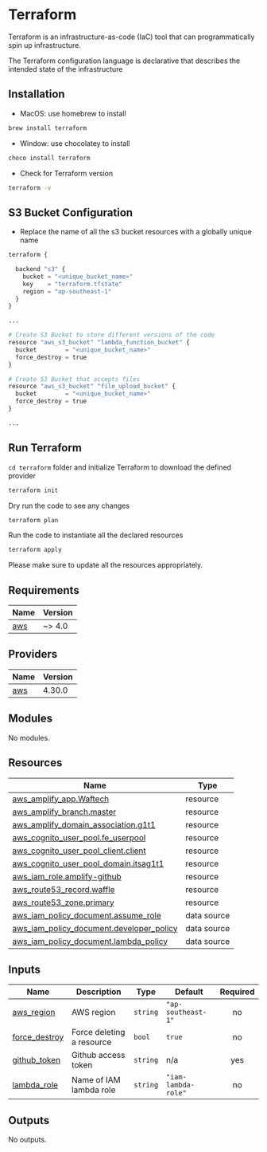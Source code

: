# Terraform

Terraform is an infrastructure-as-code (IaC) tool that can programmatically spin up infrastructure.

The Terraform configuration language is declarative that describes the intended state of the infrastructure

## Installation

- MacOS: use homebrew to install

```bash
brew install terraform
```

- Window: use chocolatey to install

```bash
choco install terraform
```

- Check for Terraform version

```bash
terraform -v
```

## S3 Bucket Configuration

- Replace the name of all the s3 bucket resources with a globally unique name

```python
terraform {

  backend "s3" {
    bucket = "<unique_bucket_name>"
    key    = "terraform.tfstate"
    region = "ap-southeast-1"
  }
}

...

# Create S3 Bucket to store different versions of the code
resource "aws_s3_bucket" "lambda_function_bucket" {
  bucket        = "<unique_bucket_name>"
  force_destroy = true
}

# Create S3 Bucket that accepts files
resource "aws_s3_bucket" "file_upload_bucket" {
  bucket        = "<unique_bucket_name>"
  force_destroy = true
}

...

```

## Run Terraform

`cd terraform` folder and initialize Terraform to download the defined provider

```bash
terraform init
```

Dry run the code to see any changes

```bash
terraform plan
```

Run the code to instantiate all the declared resources

```bash
terraform apply
```

Please make sure to update all the resources appropriately.

<!-- BEGIN_TF_DOCS -->
## Requirements

| Name | Version |
|------|---------|
| <a name="requirement_aws"></a> [aws](#requirement\_aws) | ~> 4.0 |

## Providers

| Name | Version |
|------|---------|
| <a name="provider_aws"></a> [aws](#provider\_aws) | 4.30.0 |

## Modules

No modules.

## Resources

| Name | Type |
|------|------|
| [aws_amplify_app.Waftech](https://registry.terraform.io/providers/hashicorp/aws/latest/docs/resources/amplify_app) | resource |
| [aws_amplify_branch.master](https://registry.terraform.io/providers/hashicorp/aws/latest/docs/resources/amplify_branch) | resource |
| [aws_amplify_domain_association.g1t1](https://registry.terraform.io/providers/hashicorp/aws/latest/docs/resources/amplify_domain_association) | resource |
| [aws_cognito_user_pool.fe_userpool](https://registry.terraform.io/providers/hashicorp/aws/latest/docs/resources/cognito_user_pool) | resource |
| [aws_cognito_user_pool_client.client](https://registry.terraform.io/providers/hashicorp/aws/latest/docs/resources/cognito_user_pool_client) | resource |
| [aws_cognito_user_pool_domain.itsag1t1](https://registry.terraform.io/providers/hashicorp/aws/latest/docs/resources/cognito_user_pool_domain) | resource |
| [aws_iam_role.amplify-github](https://registry.terraform.io/providers/hashicorp/aws/latest/docs/resources/iam_role) | resource |
| [aws_route53_record.waffle](https://registry.terraform.io/providers/hashicorp/aws/latest/docs/resources/route53_record) | resource |
| [aws_route53_zone.primary](https://registry.terraform.io/providers/hashicorp/aws/latest/docs/resources/route53_zone) | resource |
| [aws_iam_policy_document.assume_role](https://registry.terraform.io/providers/hashicorp/aws/latest/docs/data-sources/iam_policy_document) | data source |
| [aws_iam_policy_document.developer_policy](https://registry.terraform.io/providers/hashicorp/aws/latest/docs/data-sources/iam_policy_document) | data source |
| [aws_iam_policy_document.lambda_policy](https://registry.terraform.io/providers/hashicorp/aws/latest/docs/data-sources/iam_policy_document) | data source |

## Inputs

| Name | Description | Type | Default | Required |
|------|-------------|------|---------|:--------:|
| <a name="input_aws_region"></a> [aws\_region](#input\_aws\_region) | AWS region | `string` | `"ap-southeast-1"` | no |
| <a name="input_force_destroy"></a> [force\_destroy](#input\_force\_destroy) | Force deleting a resource | `bool` | `true` | no |
| <a name="input_github_token"></a> [github\_token](#input\_github\_token) | Github access token | `string` | n/a | yes |
| <a name="input_lambda_role"></a> [lambda\_role](#input\_lambda\_role) | Name of IAM lambda role | `string` | `"iam-lambda-role"` | no |

## Outputs

No outputs.
<!-- END_TF_DOCS -->